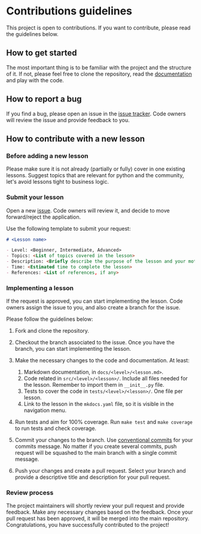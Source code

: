 # Contributions guidelines

This project is open to contributions. If you want to contribute, please read
the guidelines below.

## How to get started

The most important thing is to be familiar with the project and the structure of
it. If not, please feel free to clone the repository, read the
[documentation](./README.md) and play with the code.

## How to report a bug

If you find a bug, please open an issue in the
[issue tracker](https://github.com/McLargo/python-lessons/issues). Code owners
will review the issue and provide feedback to you.

## How to contribute with a new lesson

### Before adding a new lesson

Please make sure it is not already (partially or fully) cover in one existing
lessons. Suggest topics that are relevant for python and the community, let's
avoid lessons tight to business logic.

### Submit your lesson

Open a new [issue](https://github.com/McLargo/python-lessons/issues). Code
owners will review it, and decide to move forward/reject the application.

Use the following template to submit your request:

```md
# <Lesson name>

- Level: <Beginner, Intermediate, Advanced>
- Topics: <List of topics covered in the lesson>
- Description: <Briefly describe the purpose of the lesson and your motivation>
- Time: <Estimated time to complete the lesson>
- References: <List of references, if any>
```

### Implementing a lesson

If the request is approved, you can start implementing the lesson. Code owners
assign the issue to you, and also create a branch for the issue.

Please follow the guidelines below:

1. Fork and clone the repository.

2. Checkout the branch associated to the issue. Once you have the branch, you
   can start implementing the lesson.

3. Make the necessary changes to the code and documentation. At least:
   1. Markdown documentation, in `docs/<level>/<lesson.md>`.
   2. Code related in `src/<level>/<lesson>/`. Include all files needed for the
      lesson. Remember to import them in `__init__.py` file.
   3. Tests to cover the code in `tests/<level>/<lesson>/`. One file per lesson.
   4. Link to the lesson in the `mkdocs.yaml` file, so it is visible in the
      navigation menu.

4. Run tests and aim for 100% coverage. Run `make test` and `make coverage` to
   run tests and check coverage.

5. Commit your changes to the branch. Use
   [conventional commits](https://www.conventionalcommits.org/en/v1.0.0/) for
   your commits message. No matter if you create several commits, push request
   will be squashed to the main branch with a single commit message.

6. Push your changes and create a pull request. Select your branch and provide a
   descriptive title and description for your pull request.

### Review process

The project maintainers will shortly review your pull request and provide
feedback. Make any necessary changes based on the feedback. Once your pull
request has been approved, it will be merged into the main repository.
Congratulations, you have successfully contributed to the project!
